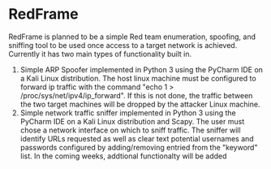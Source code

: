 # RedFrame
RedFrame is planned to be a simple Red team enumeration, spoofing, and sniffing tool to be used once access to a target network is achieved. Currently it has two 
main types of functionality built in.
1. Simple ARP Spoofer implemented in Python 3 using the PyCharm IDE on a Kali Linux distribution. The host linux machine must be configured to forward ip traffic with the command "echo 1 > /proc/sys/net/ipv4/ip_forward". If this is not done, the traffic between the two target machines will be dropped by the attacker Linux machine.
2. Simple network traffic sniffer implemented in Python 3 using the PyCharm IDE on a Kali Linux distribution and Scapy. The user must chose a network interface on 
which to sniff traffic. The sniffer will identify URLs requested as well as clear text potential usernames and passwords configured by adding/removing entried from 
the "keyword" list.
In the coming weeks, addtional functionalty will be added
